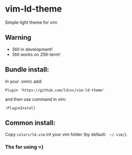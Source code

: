 # vim-ld-theme
Simple light theme for vim

## Warning
* Still in development!
* Still works on 256-term!

## Bundle install:
In your .vimrc add:
```
Plugin 'https://github.com/ldinc/vim-ld-theme'
```
and then use command in vim:
```vim
:PluginInstall
```

## Common install:
Copy ``` colors/ld.vim ``` int your vim folder (by default: ``` ~/.vim/```).

### Thx for using =)
